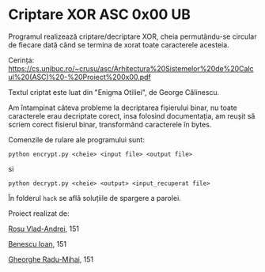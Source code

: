 # Criptare XOR ASC 0x00 UB

Programul realizează criptare/decriptare XOR, cheia permutându-se circular de fiecare dată când se termina de xorat toate caracterele acesteia.

Cerința: https://cs.unibuc.ro/~crusu/asc/Arhitectura%20Sistemelor%20de%20Calcul%20(ASC)%20-%20Proiect%200x00.pdf

Textul criptat este luat din "Enigma Otiliei", de George Călinescu.

Am întampinat câteva probleme la decriptarea fișierului binar, nu toate caracterele erau decriptate corect, insa folosind documentația, am reușit să scriem corect fisierul binar, transformând caracterele în bytes.

Comenzile de rulare ale programului sunt:

```
python encrypt.py <cheie> <input file> <output file>
```

si

```
python decrypt.py <cheie> <output> <input_recuperat file>
```

În folderul `hack` se află soluțiile de spargere a parolei.

Proiect realizat de:

[Rosu Vlad-Andrei](github.com/vlandero), 151

[Benescu Ioan](https://github.com/BetJohn), 151

[Gheorghe Radu-Mihai](https://github.com/radugheo), 151
